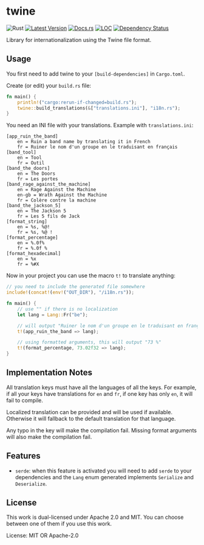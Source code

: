 # twine

![Rust](https://github.com/IMI-eRnD-Be/twine/workflows/Rust/badge.svg)
[![Latest Version](https://img.shields.io/crates/v/twine.svg)](https://crates.io/crates/twine)
[![Docs.rs](https://docs.rs/twine/badge.svg)](https://docs.rs/twine)
[![LOC](https://tokei.rs/b1/github/IMI-eRnD-Be/twine)](https://github.com/IMI-eRnD-Be/twine)
[![Dependency Status](https://deps.rs/repo/github/IMI-eRnD-Be/twine/status.svg)](https://deps.rs/repo/github/IMI-eRnD-Be/twine)

Library for internationalization using the Twine file format.

## Usage

You first need to add twine to your `[build-dependencies]` in `Cargo.toml`.

Create (or edit) your `build.rs` file:

```rust
fn main() {
    println!("cargo:rerun-if-changed=build.rs");
    twine::build_translations(&["translations.ini"], "i18n.rs");
}
```

You need an INI file with your translations. Example with `translations.ini`:

```
[app_ruin_the_band]
    en = Ruin a band name by translating it in French
    fr = Ruiner le nom d'un groupe en le traduisant en français
[band_tool]
    en = Tool
    fr = Outil
[band_the_doors]
    en = The Doors
    fr = Les portes
[band_rage_against_the_machine]
    en = Rage Against the Machine
    en-gb = Wrath Against the Machine
    fr = Colère contre la machine
[band_the_jackson_5]
    en = The Jackson 5
    fr = Les 5 fils de Jack
[format_string]
    en = %s, %@!
    fr = %s, %@ !
[format_percentage]
    en = %.0f%
    fr = %.0f %
[format_hexadecimal]
    en = %x
    fr = %#X
```

Now in your project you can use the macro `t!` to translate anything:

```rust
// you need to include the generated file somewhere
include!(concat!(env!("OUT_DIR"), "/i18n.rs"));

fn main() {
    // use "" if there is no localization
    let lang = Lang::Fr("be");

    // will output "Ruiner le nom d'un groupe en le traduisant en français"
    t!(app_ruin_the_band => lang);

    // using formatted arguments, this will output "73 %"
    t!(format_percentage, 73.02f32 => lang);
}
```

## Implementation Notes

All translation keys must have all the languages of all the keys. For example, if all your keys
have translations for `en` and `fr`, if one key has only `en`, it will fail to compile.

Localized translation can be provided and will be used if available. Otherwise it will
fallback to the default translation for that language.

Any typo in the key will make the compilation fail. Missing format arguments will also make
the compilation fail.

## Features

 *  `serde`: when this feature is activated you will need to add `serde` to your dependencies
    and the `Lang` enum generated implements `Serialize` and `Deserialize`.

## License

This work is dual-licensed under Apache 2.0 and MIT.
You can choose between one of them if you use this work.

License: MIT OR Apache-2.0
